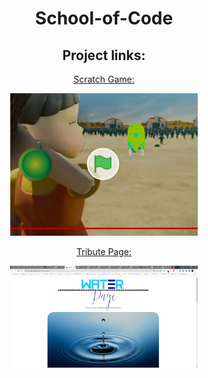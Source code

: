 <div align="center">
<h1> School-of-Code</h1>
<h2>Project links:</h2>

<a href="https://scratch.mit.edu/projects/638326038/">Scratch Game:

<img src="https://github.com/Lucy-de-Rojas/School-of-Code/blob/main/Projects/ScratchGame.jpg" width=300>
</a>




<a href="https://lucy-de-rojas.github.io/tribute-page/"> Tribute Page:

<img src="https://github.com/Lucy-de-Rojas/School-of-Code/blob/main/Projects/Tribute-page.jpg" width=300>



</a>

</div>
